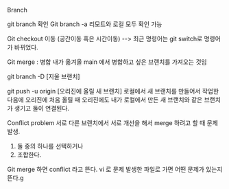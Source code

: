 
Branch

git branch 확인
Git branch -a
리모트와 로컬 모두 확인 가능

Git checkout 이동 (공간이동 혹은 시간이동)
--> 최근 명령어는 git switch로 명령어가 바뀌었다.

Git merge : 병합 
내가 옮겨올 main 에서 병합하고 싶은 브랜치를 가져오는 것임

git branch -D [지울 브랜치]

git push -u origin [오리진에 올릴 새 브랜치]
로컬에서 새 브랜치를 만들어서 작업한 다음에 오리진에 처음 올릴 때 
오리진에도 내가 로컬에서 만든 새 브랜치와 같은 브랜치가 생기고 둘이 연결된다.


Conflict problem
서로 다른 브랜치에서 서로 개선을 해서 merge 하려고 할 때 문제 발생.
1. 둘 중의 하나를 선택하거나
2. 조합한다.

Git merge 하면 conflict 라고 뜬다.
vi 로 문제 발생한 파일로 가면 어떤 문제가 있는지 뜬다.g



